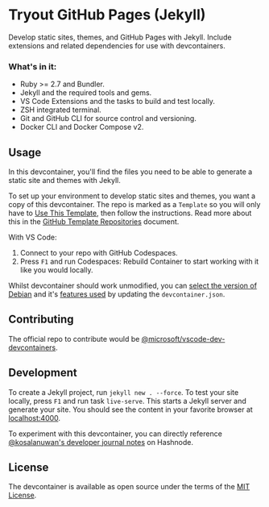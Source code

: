 # Tryout GitHub Pages (Jekyll)

Develop static sites, themes, and GitHub Pages with Jekyll. Include extensions and related dependencies for use with devcontainers.

### What's in it:

- Ruby >= 2.7 and Bundler.
- Jekyll and the required tools and gems.
- VS Code Extensions and the tasks to build and test locally.
- ZSH integrated terminal.
- Git and GitHub CLI for source control and versioning.
- Docker CLI and Docker Compose v2.

## Usage

In this devcontainer, you'll find the files you need to be able to generate a static site and themes with Jekyll.

To set up your environment to develop static sites and themes, you want a copy of this devcontainer. The repo is marked as a `Template` so you will only have to [Use This Template][use-this], then follow the instructions. Read more about this in the [GitHub Template Repositories][template-repos] document.

[use-this]: /generate
[template-repos]: https://help.github.com/en/github/creating-cloning-and-archiving-repositories/creating-a-repository-from-a-template

With VS Code:

1. Connect to your repo with GitHub Codespaces.
2. Press `F1` and run Codespaces: Rebuild Container to start working with it like you would locally.

Whilst devcontainer should work unmodified, you can [select the version of Debian][devcontainer-tags] and it's [features used][devcontainer-features] by updating the `devcontainer.json`.

[devcontainer-tags]: https://mcr.microsoft.com/v2/vscode/devcontainers/base/tags/list
[devcontainer-features]: https://github.com/microsoft/vscode-dev-containers/tree/main/script-library/docs

## Contributing

The official repo to contribute would be [@microsoft/vscode-dev-devcontainers][gh-vscode-dev-container].

[gh-vscode-dev-container]: https://github.com/microsoft/vscode-dev-containers/#readme

## Development

To create a Jekyll project, run `jekyll new . --force`. To test your site locally, press `F1` and run task `live-serve`. This starts a Jekyll server and generate your site. You should see the content in your favorite browser at [localhost:4000](http://localhost:4000).

To experiment with this devcontainer, you can directly reference [@kosalanuwan's developer journal notes][hashnode-notes-to-self] on Hashnode.

[hashnode-notes-to-self]: https://notestoself.hashnode.dev/tags/jekyll

## License

The devcontainer is available as open source under the terms of the [MIT License](https://opensource.org/licenses/MIT).

